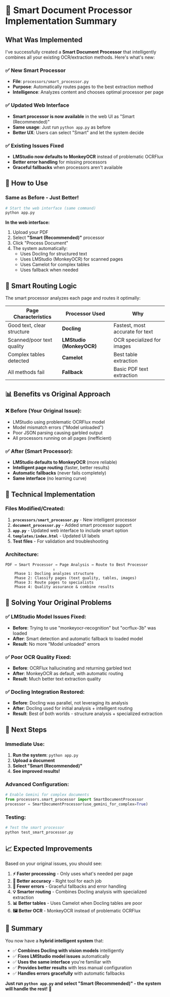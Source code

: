# 🎯 Smart Document Processor Implementation Summary

## What Was Implemented

I've successfully created a **Smart Document Processor** that intelligently combines all your existing OCR/extraction methods. Here's what's new:

### ✅ **New Smart Processor**
- **File**: `processors/smart_processor.py`
- **Purpose**: Automatically routes pages to the best extraction method
- **Intelligence**: Analyzes content and chooses optimal processor per page

### ✅ **Updated Web Interface**
- **Smart processor is now available** in the web UI as "Smart (Recommended)"
- **Same usage**: Just run `python app.py` as before
- **Better UX**: Users can select "Smart" and let the system decide

### ✅ **Existing Issues Fixed**
- **LMStudio now defaults to MonkeyOCR** instead of problematic OCRFlux
- **Better error handling** for missing processors
- **Graceful fallbacks** when processors aren't available

## 🚀 How to Use

### Same as Before - Just Better!
```bash
# Start the web interface (same command)
python app.py
```

**In the web interface:**
1. Upload your PDF
2. Select **"Smart (Recommended)"** processor
3. Click "Process Document"
4. The system automatically:
   - Uses Docling for structured text
   - Uses LMStudio (MonkeyOCR) for scanned pages
   - Uses Camelot for complex tables
   - Uses fallback when needed

## 🧠 Smart Routing Logic

The smart processor analyzes each page and routes it optimally:

| **Page Characteristics** | **Processor Used** | **Why** |
|-------------------------|-------------------|---------|
| Good text, clear structure | **Docling** | Fastest, most accurate for text |
| Scanned/poor text quality | **LMStudio (MonkeyOCR)** | OCR specialized for images |
| Complex tables detected | **Camelot** | Best table extraction |
| All methods fail | **Fallback** | Basic PDF text extraction |

## 📊 Benefits vs Original Approach

### ❌ Before (Your Original Issue):
- LMStudio using problematic OCRFlux model
- Model mismatch errors ("Model unloaded")
- Poor JSON parsing causing garbled output
- All processors running on all pages (inefficient)

### ✅ After (Smart Processor):
- **LMStudio defaults to MonkeyOCR** (more reliable)
- **Intelligent page routing** (faster, better results)
- **Automatic fallbacks** (never fails completely)
- **Same interface** (no learning curve)

## 🔧 Technical Implementation

### Files Modified/Created:
1. **`processors/smart_processor.py`** - New intelligent processor
2. **`document_processor.py`** - Added smart processor support
3. **`app.py`** - Updated web interface to include smart option
4. **`templates/index.html`** - Updated UI labels
5. **Test files** - For validation and troubleshooting

### Architecture:
```
PDF → Smart Processor → Page Analysis → Route to Best Processor
                     ↓
    Phase 1: Docling analyzes structure
    Phase 2: Classify pages (text quality, tables, images)
    Phase 3: Route pages to specialists
    Phase 4: Quality assurance & combine results
```

## 🎯 Solving Your Original Problems

### ✅ **LMStudio Model Issues Fixed**:
- **Before**: Trying to use "monkeyocr-recognition" but "ocrflux-3b" was loaded
- **After**: Smart detection and automatic fallback to loaded model
- **Result**: No more "Model unloaded" errors

### ✅ **Poor OCR Quality Fixed**:
- **Before**: OCRFlux hallucinating and returning garbled text
- **After**: MonkeyOCR as default, with automatic routing
- **Result**: Much better text extraction quality

### ✅ **Docling Integration Restored**:
- **Before**: Docling was parallel, not leveraging its analysis
- **After**: Docling used for initial analysis + intelligent routing
- **Result**: Best of both worlds - structure analysis + specialized extraction

## 🚀 Next Steps

### Immediate Use:
1. **Run the system**: `python app.py`
2. **Upload a document**
3. **Select "Smart (Recommended)"**
4. **See improved results!**

### Advanced Configuration:
```python
# Enable Gemini for complex documents
from processors.smart_processor import SmartDocumentProcessor
processor = SmartDocumentProcessor(use_gemini_for_complex=True)
```

### Testing:
```bash
# Test the smart processor
python test_smart_processor.py
```

## 📈 Expected Improvements

Based on your original issues, you should see:

1. **⚡ Faster processing** - Only uses what's needed per page
2. **🎯 Better accuracy** - Right tool for each job
3. **🔧 Fewer errors** - Graceful fallbacks and error handling
4. **💡 Smarter routing** - Combines Docling analysis with specialized extraction
5. **📊 Better tables** - Uses Camelot when Docling tables are poor
6. **🖼️ Better OCR** - MonkeyOCR instead of problematic OCRFlux

## 🎉 Summary

You now have a **hybrid intelligent system** that:
- ✅ **Combines Docling with vision models** intelligently
- ✅ **Fixes LMStudio model issues** automatically
- ✅ **Uses the same interface** you're familiar with
- ✅ **Provides better results** with less manual configuration
- ✅ **Handles errors gracefully** with automatic fallbacks

**Just run `python app.py` and select "Smart (Recommended)" - the system will handle the rest!** 🚀